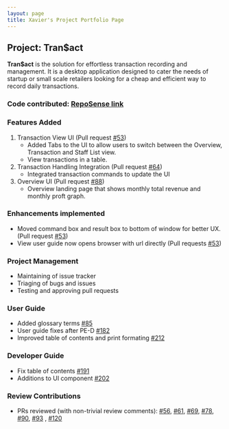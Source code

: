 ```yaml
---
layout: page
title: Xavier's Project Portfolio Page
---
```


## Project: Tran$act

**Tran$act** is the solution for effortless transaction recording and management.
It is a desktop application designed to cater the needs of startup or small scale
retailers looking for a cheap and efficient way to record daily transactions.

### **Code contributed**: [RepoSense link](https://nus-cs2103-ay2324s1.github.io/tp-dashboard/?search=cxo05&breakdown=true)

### **Features Added**

1. Transaction View UI (Pull request [\#53](https://github.com/AY2324S1-CS2103T-W13-3/tp/pull/53))
   - Added Tabs to the UI to allow users to switch between the Overview, Transaction and Staff List view.
   - View transactions in a table.
2. Transaction Handling Integration (Pull request [\#64](https://github.com/AY2324S1-CS2103T-W13-3/tp/pull/64))
   - Integrated transaction commands to update the UI
3. Overview UI (Pull request [\#88](https://github.com/AY2324S1-CS2103T-W13-3/tp/pull/88))
   - Overview landing page that shows monthly total revenue and monthly proft graph.

### **Enhancements implemented**

- Moved command box and result box to bottom of window for better UX. (Pull request [\#53](https://github.com/AY2324S1-CS2103T-W13-3/tp/pull/53))
- View user guide now opens browser with url directly (Pull requests [\#53](https://github.com/AY2324S1-CS2103T-W13-3/tp/pull/53))

### **Project Management**

- Maintaining of issue tracker
- Triaging of bugs and issues
- Testing and approving pull requests

### **User Guide**

- Added glossary terms [\#85](https://github.com/AY2324S1-CS2103T-W13-3/tp/pull/85)
- User guide fixes after PE-D [\#182](https://github.com/AY2324S1-CS2103T-W13-3/tp/pull/182)
- Improved table of contents and print formating [\#212](https://github.com/AY2324S1-CS2103T-W13-3/tp/pull/212)

### **Developer Guide**

- Fix table of contents [\#191](https://github.com/AY2324S1-CS2103T-W13-3/tp/pull/191)
- Additions to UI component [\#202](https://github.com/AY2324S1-CS2103T-W13-3/tp/pull/202)

### **Review Contributions**

- PRs reviewed (with non-trivial review comments): [\#56](https://github.com/AY2324S1-CS2103T-W13-3/tp/pull/56), [\#61](https://github.com/AY2324S1-CS2103T-W13-3/tp/pull/61), [\#69](https://github.com/AY2324S1-CS2103T-W13-3/tp/pull/69), [\#78](https://github.com/AY2324S1-CS2103T-W13-3/tp/pull/78), [\#90](https://github.com/AY2324S1-CS2103T-W13-3/tp/pull/90), [\#93](https://github.com/AY2324S1-CS2103T-W13-3/tp/pull/93) , [\#120](https://github.com/AY2324S1-CS2103T-W13-3/tp/pull/120)
